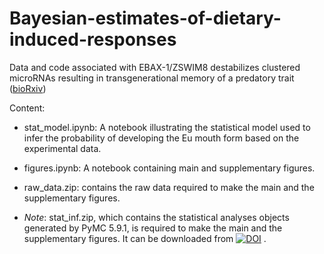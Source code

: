# Bayesian-estimates-of-dietary-induced-responses
Data and code associated with EBAX-1/ZSWIM8 destabilizes clustered microRNAs resulting in transgenerational memory of a predatory trait ([bioRxiv](https://doi.org/10.1101/2024.09.10.612280))

Content:

* stat_model.ipynb: A notebook illustrating the statistical model used to infer the probability of developing the Eu mouth form based on the experimental data.

* figures.ipynb: A notebook containing main and supplementary figures.

* raw_data.zip: contains the raw data required to make the main and the supplementary figures.

* _Note_: stat_inf.zip, which contains the statistical analyses objects generated by PyMC 5.9.1, is required to make the main and the supplementary figures. It can be downloaded from [![DOI](https://zenodo.org/badge/DOI/10.5281/zenodo.13768127.svg)](https://doi.org/10.5281/zenodo.13768127) .
